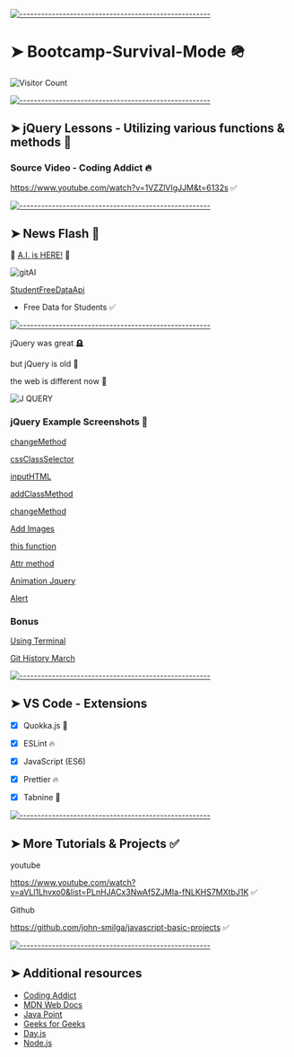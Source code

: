 <!-- ⚠️ This README has been generated from the file(s) "blueprint.md" ⚠️-->
[![-----------------------------------------------------](https://raw.githubusercontent.com/andreasbm/readme/master/assets/lines/colored.png)](#bootcamp-survival-mode-)

# ➤ Bootcamp-Survival-Mode 🪖

![Visitor Count](https://profile-counter.glitch.me/codesleeps/count.svg)

[![-----------------------------------------------------](https://raw.githubusercontent.com/andreasbm/readme/master/assets/lines/colored.png)](#jquery-lessons---utilizing-various-functions--methods-)

## ➤ jQuery Lessons - Utilizing various functions & methods 🧐

### Source Video - Coding Addict 🔥

https://www.youtube.com/watch?v=1VZZlVIgJJM&t=6132s ✅


[![-----------------------------------------------------](https://raw.githubusercontent.com/andreasbm/readme/master/assets/lines/colored.png)](#news-flash-)

## ➤ News Flash 🦾

 🤖 [A.I. is HERE!](https://www.youtube.com/watch?v=iO1mwxPNP5A) 🤖

![gitAI](https://user-images.githubusercontent.com/125808990/230282216-8547f0cb-2ef8-4bf5-bf48-25261053a3e1.png)


[StudentFreeDataApi](https://openweathermap.org/our-initiatives/student-initiative)   

- Free Data for Students ✅


[![-----------------------------------------------------](https://raw.githubusercontent.com/andreasbm/readme/master/assets/lines/colored.png)](#news-flash-)


jQuery was great 🪦

but jQuery is old  💾

the web is different now 🦾

![J QUERY](https://user-images.githubusercontent.com/125808990/229980754-22a64644-44cb-45c6-9f29-169f9c65b683.png)

### jQuery Example Screenshots 🎯

[changeMethod](https://user-images.githubusercontent.com/125808990/229982122-c6e13e5d-d372-4885-b710-8f0805074ea4.png)

[cssClassSelector](https://user-images.githubusercontent.com/125808990/229982126-59f2b2e7-30dc-438f-85c5-ebc878108f76.png)

[inputHTML](https://user-images.githubusercontent.com/125808990/229982128-00d10749-9459-4041-85f6-ff830431f537.png)

[addClassMethod](https://user-images.githubusercontent.com/125808990/229982139-7fb2ef04-6431-431b-b6c0-3d0ef5fc2641.png)

[changeMethod](https://user-images.githubusercontent.com/125808990/229982141-66600070-7f88-48c8-957f-a7c130b909f5.png)

[Add Images](https://user-images.githubusercontent.com/125808990/229982949-95dc886c-a772-4a3c-b8ea-128f97cf4af9.png)

[this function](https://user-images.githubusercontent.com/125808990/229982941-0a215441-2d02-4c2c-ad0e-877f179c8420.png)

[Attr method](https://user-images.githubusercontent.com/125808990/229982945-d90ad689-b4ad-45f0-8d2e-a8a7f5a50008.png)

[Animation Jquery](https://user-images.githubusercontent.com/125808990/230458044-802a3fb9-64b6-4c48-8187-d47de05c2364.png)

[Alert](https://user-images.githubusercontent.com/125808990/230458784-b3be30af-c2cc-473d-8040-41f622f074aa.png)


### Bonus


[Using Terminal](https://user-images.githubusercontent.com/125808990/230457376-81765fb8-14c3-408b-9452-5e02cec491c1.png)

[Git History March](https://user-images.githubusercontent.com/125808990/230469832-6fcba56f-0e39-46ab-84c1-104f22d6bf8d.png)


[![-----------------------------------------------------](https://raw.githubusercontent.com/andreasbm/readme/master/assets/lines/colored.png)](#vs-code---extensions)

## ➤ VS Code - Extensions

- [x] Quokka.js 🤖
- [x] ESLint 🔥
- [x] JavaScript (ES6) 
- [x] Prettier 🔥
- [x] Tabnine 🤖


[![-----------------------------------------------------](https://raw.githubusercontent.com/andreasbm/readme/master/assets/lines/colored.png)](#more-tutorials--projects-)

## ➤ More Tutorials & Projects ✅

youtube

https://www.youtube.com/watch?v=aVLl1Lhvxo0&list=PLnHJACx3NwAf5ZJMIa-fNLKHS7MXtbJ1K  ✅

Github

https://github.com/john-smilga/javascript-basic-projects  ✅




[![-----------------------------------------------------](https://raw.githubusercontent.com/andreasbm/readme/master/assets/lines/colored.png)](#additional-resources)

## ➤ Additional resources

- [Coding Addict](https://johnsmilga.com)
- [MDN Web Docs](https://developer.mozilla.org/en-US/)
- [Java Point](https://www.javatpoint.com/jquery-example)
- [Geeks for Geeks](https://www.geeksforgeeks.org/jquery-examples/)
- [Day.js](https://day.js.org)
- [Node.js](https://nodejs.org/api/synopsis.html)
